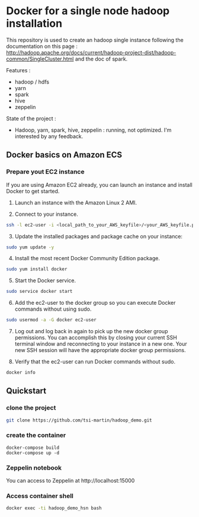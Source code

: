Docker for a single node hadoop installation
============================================

This repository is used to create an hadoop single instance following the documentation on this page :
http://hadoop.apache.org/docs/current/hadoop-project-dist/hadoop-common/SingleCluster.html and the doc
of spark.

Features :

* hadoop / hdfs
* yarn
* spark
* hive
* zeppelin

State of the project :

* Hadoop, yarn, spark, hive, zeppelin : running, not optimized. I'm interested by any feedback.


Docker basics on Amazon ECS
---------------------------

### Prepare yout EC2 instance

If you are using Amazon EC2 already, you can launch an instance and install Docker to get started. 

1. Launch an instance with the Amazon Linux 2 AMI. 

2. Connect to your instance. 
```bash
ssh -l ec2-user -i <local_path_to_your_AWS_keyfile>/<your_AWS_keyfile.pem> <Instance IP or Instance FQDN> 
```

3. Update the installed packages and package cache on your instance: 
```bash
sudo yum update -y
```

4. Install the most recent Docker Community Edition package.
```bash
sudo yum install docker
```

5. Start the Docker service.
```bash
sudo service docker start
```

6. Add the ec2-user to the docker group so you can execute Docker commands without using sudo. 
```bash
sudo usermod -a -G docker ec2-user
```

7. Log out and log back in again to pick up the new docker group permissions. You can accomplish this by closing your current SSH terminal window and reconnecting to your instance in a new one. Your new SSH session will have the appropriate docker group permissions. 

8. Verify that the ec2-user can run Docker commands without sudo. 
```bash
docker info
```

Quickstart
----------

### clone the project

```bash
git clone https://github.com/tsi-martin/hadoop_demo.git
```

### create the container

```
docker-compose build
docker-compose up -d
```

### Zeppelin notebook

You can access to Zeppelin at http://localhost:15000

### Access container shell

```bash
docker exec -ti hadoop_demo_hsn bash

